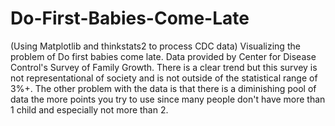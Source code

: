 # Do-First-Babies-Come-Late
(Using Matplotlib and thinkstats2 to process CDC data) Visualizing the problem of Do first babies come late. Data provided by Center for Disease Control's Survey of Family Growth. There is a clear trend but this survey is not representational of society and is not outside of the statistical range of 3%+. The other problem with the data is that there is a diminishing pool of data the more points you try to use since many people don't have more than 1 child and especially not more than 2.
